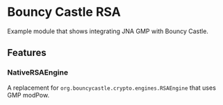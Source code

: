 # Bouncy Castle RSA

Example module that shows integrating JNA GMP with Bouncy Castle.

## Features

### NativeRSAEngine

A replacement for `org.bouncycastle.crypto.engines.RSAEngine` that uses GMP modPow.

